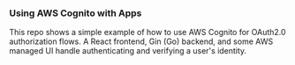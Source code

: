 ### Using AWS Cognito with Apps

This repo shows a simple example of how to use AWS Cognito for OAuth2.0
authorization flows. A React frontend, Gin (Go) backend, and some AWS managed
UI handle authenticating and verifying a user's identity.